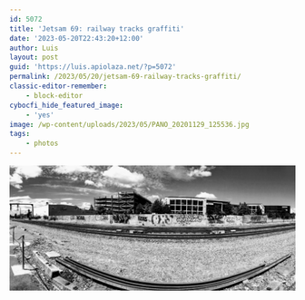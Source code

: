 ```yaml
---
id: 5072
title: 'Jetsam 69: railway tracks graffiti'
date: '2023-05-20T22:43:20+12:00'
author: Luis
layout: post
guid: 'https://luis.apiolaza.net/?p=5072'
permalink: /2023/05/20/jetsam-69-railway-tracks-graffiti/
classic-editor-remember:
    - block-editor
cybocfi_hide_featured_image:
    - 'yes'
image: /wp-content/uploads/2023/05/PANO_20201129_125536.jpg
tags:
    - photos
---
```


![Panorama view of railway tracks going from left to right, a fence covered on graffiti and some new warehouses and buildings being built. Christchurch (roughly Colombo and Moorhouse)](/assets/images/railway_pano.jpg)